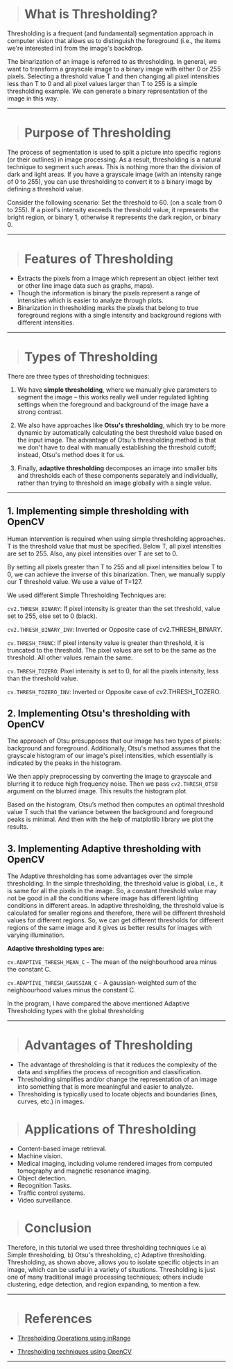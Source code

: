 ># What is Thresholding?

Thresholding is a frequent (and fundamental) segmentation approach in computer vision that allows us to distinguish the foreground (i.e., the items we're interested in) from the image's backdrop.

The binarization of an image is referred to as thresholding. In general, we want to transform a grayscale image to a binary image with either 0 or 255 pixels. Selecting a threshold value T and then changing all pixel intensities less than T to 0 and all pixel values larger than T to 255 is a simple thresholding example. We can generate a binary representation of the image in this way.

--- 

># Purpose of Thresholding

The process of segmentation is used to split a picture into specific regions (or their outlines) in image processing. As a result, thresholding is a natural technique to segment such areas. This is nothing more than the division of dark and light areas. If you have a grayscale image (with an intensity range of 0 to 255), you can use thresholding to convert it to a binary image by defining a threshold value.

Consider the following scenario:
Set the threshold to 60. (on a scale from 0 to 255). If a pixel's intensity exceeds the threshold value, it represents the bright region, or binary 1, otherwise it represents the dark region, or binary 0.

---

># Features of Thresholding

- Extracts the pixels from a image which represent an object (either text or other line image data such as graphs, maps). 
- Though the information is binary the pixels represent a range of intensities which is easier to analyze through plots.
- Binarization in thresholding marks the pixels that belong to true foreground regions with a single intensity and background regions with different intensities.

---

># Types of Thresholding

There are three types of thresholding techniques:

1. We have **simple thresholding**, where we manually give parameters to segment the image – this works really well under regulated lighting settings when the foreground and background of the image have a strong contrast.

2. We also have approaches like **Otsu's thresholding**, which try to be more dynamic by automatically calculating the best threshold value based on the input image. The advantage of Otsu's thresholding method is that we don't have to deal with manually establishing the threshold cutoff; instead, Otsu's method does it for us.

3. Finally, **adaptive thresholding** decomposes an image into smaller bits and thresholds each of these components separately and individually, rather than trying to threshold an image globally with a single value.

--- 

## **1. Implementing simple thresholding with OpenCV**

Human intervention is required when using simple thresholding approaches. T is the threshold value that must be specified. Below T, all pixel intensities are set to 255. Also, any pixel intensities over T are set to 0.

By setting all pixels greater than T to 255 and all pixel intensities below T to 0, we can achieve the inverse of this binarization. Then, we manually supply our T threshold value. We use a value of T=127. 

We used different Simple Thresholding Techniques are: 

`cv2.THRESH_BINARY`: If pixel intensity is greater than the set threshold, value set to 255, else set to 0 (black).

`cv2.THRESH_BINARY_INV`: Inverted or Opposite case of cv2.THRESH_BINARY.

`cv.THRESH_TRUNC`: If pixel intensity value is greater than threshold, it is truncated to the threshold. The pixel values are set to be the same as the threshold. All other values remain the same.

`cv.THRESH_TOZERO`: Pixel intensity is set to 0, for all the pixels intensity, less than the threshold value.

`cv.THRESH_TOZERO_INV`: Inverted or Opposite case of cv2.THRESH_TOZERO.

## **2. Implementing Otsu's thresholding with OpenCV**

The approach of Otsu presupposes that our image has two types of pixels: background and foreground. Additionally, Otsu's method assumes that the grayscale histogram of our image's pixel intensities, which essentially is indicated by the peaks in the histogram.

We then apply preprocessing by converting the image to grayscale and blurring it to reduce high frequency noise. Then we pass `cv2.THRESH_OTSU` argument on the blurred image. This results the histogram plot.

Based on the histogram, Otsu’s method then computes an optimal threshold value T such that the variance between the background and foreground peaks is minimal. And then with the help of matplotlib library we plot the results.



## **3. Implementing Adaptive thresholding with OpenCV**

The Adaptive thresholding has some advantages over the simple thresholding. In the simple thresholding, the threshold value is global, i.e., it is same for all the pixels in the image. So, a constant threshold value may not be good in all the conditions where image has different lighting conditions in different areas. In adaptive thresholding, the threshold value is calculated for smaller regions and therefore, there will be different threshold values for different regions. So, we can get different thresholds for different regions of the same image and it gives us better results for images with varying illumination.

**Adaptive thresholding types are:**

`cv.ADAPTIVE_THRESH_MEAN_C` - The mean of the neighbourhood area minus the constant C.

`cv.ADAPTIVE_THRESH_GAUSSIAN_C` - A gaussian-weighted sum of the neighbourhood values minus the constant C.

In the program, I have compared the above mentioned Adaptive Thresholding types with the global thresholding

---

># Advantages of Thresholding

- The advantage of thresholding is that it reduces the complexity of the data and simplifies the process of recognition and classification. 
- Thresholding simplifies and/or change the representation of an image into something that is more meaningful and easier to analyze.
- Thresholding is typically used to locate objects and boundaries (lines, curves, etc.) in images.

># Applications of Thresholding

- Content-based image retrieval.
- Machine vision.
- Medical imaging, including volume rendered images from computed tomography and magnetic resonance imaging.
- Object detection.
- Recognition Tasks.
- Traffic control systems.
- Video surveillance.

># Conclusion

Therefore, in this tutorial we used three thresholding techniques i.e a) Simple thresholding, b) Otsu's thresholding, c) Adaptive thresholding. Thresholding, as shown above, allows you to isolate specific objects in an image, which can be useful in a variety of situations. Thresholding is just one of many traditional image processing techniques; others include clustering, edge detection, and region expanding, to mention a few.

---

># References

- [Thresholding Operations using inRange](https://docs.opencv.org/3.4.15/da/d97/tutorial_threshold_inRange.html)

- [Thresholding techniques using OpenCV](https://www.geeksforgeeks.org/python-thresholding-techniques-using-opencv-set-1-simple-thresholding/)

---